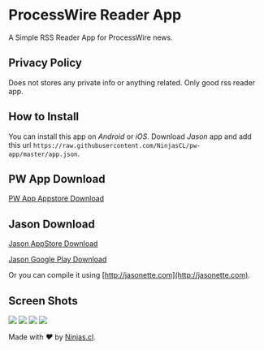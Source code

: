 # ProcessWire Reader App
A Simple RSS Reader App for ProcessWire news.

## Privacy Policy
Does not stores any private info or anything related. Only good rss reader app.

## How to Install
You can install this app on *Android* or *iOS*. Download *Jason* app and 
add this url `https://raw.githubusercontent.com/NinjasCL/pw-app/master/app.json`.

## PW App Download

[PW App Appstore Download](https://itunes.apple.com/us/app/pw-app/id1252337641?l=es&ls=1&mt=8)

## Jason Download

[Jason AppStore Download](https://itunes.apple.com/us/app/jason./id1095557868?mt=8)

[Jason Google Play Download](https://play.google.com/store/apps/details?id=com.jasonette.jason)

Or you can compile it using [http://jasonette.com](http://jasonette.com).


## Screen Shots
![](img/1.jpg)
![](img/2.jpg)
![](img/3.jpg)
![](img/4.jpg)

Made with <i class="fa fa-heart">&#9829;</i> by <a href="http://ninjas.cl" target="_blank">Ninjas.cl</a>.
